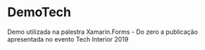 # DemoTech
Demo utilizada na palestra Xamarin.Forms - Do zero a publicação apresentada no evento Tech Interior 2019
